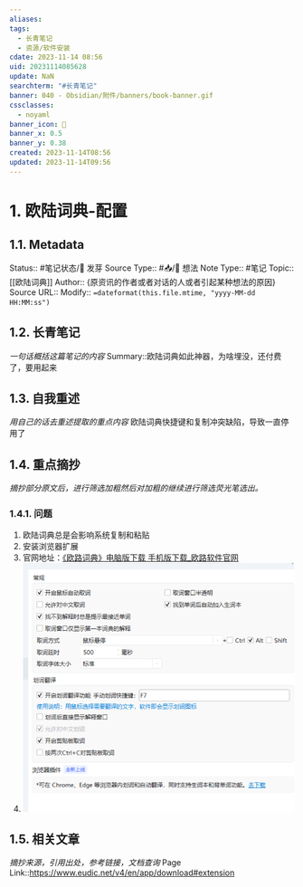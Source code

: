 ```yaml
---
aliases: 
tags:
  - 长青笔记
  - 资源/软件安装
cdate: 2023-11-14 08:56
uid: 20231114085628
update: NaN
searchterm: "#长青笔记"
banner: 040 - Obsidian/附件/banners/book-banner.gif
cssclasses:
  - noyaml
banner_icon: 💌
banner_x: 0.5
banner_y: 0.38
created: 2023-11-14T08:56
updated: 2023-11-14T09:56
---
```


# 1. 欧陆词典-配置

## 1.1. Metadata

Status:: #笔记状态/🌱 发芽
Source Type:: #📥/💭 想法 
Note Type:: #笔记
Topic:: [[欧陆词典]]
Author:: {原资讯的作者或者对话的人或者引起某种想法的原因}
Source URL::
Modify:: `=dateformat(this.file.mtime, "yyyy-MM-dd HH:MM:ss")`

## 1.2. 长青笔记

_一句话概括这篇笔记的内容_
Summary::欧陆词典如此神器，为啥埋没，还付费了，要用起来

## 1.3. 自我重述

_用自己的话去重述提取的重点内容_
欧陆词典快捷键和复制冲突缺陷，导致一直停用了
## 1.4. 重点摘抄

_摘抄部分原文后，进行筛选加粗然后对加粗的继续进行筛选荧光笔选出。_
### 1.4.1. 问题
1. 欧陆词典总是会影响系统复制和粘贴
2. 安装浏览器扩展
3. 官网地址：[《欧路词典》电脑版下载 手机版下载\_欧路软件官网](https://www.eudic.net/v4/en/app/download#extension)
4. ![image.png](https://raw.githubusercontent.com/zaggerj/obsidian_picgo/main/obsidian/20231114095519.png)

## 1.5. 相关文章

_摘抄来源，引用出处，参考链接，文档查询_
Page Link::https://www.eudic.net/v4/en/app/download#extension


